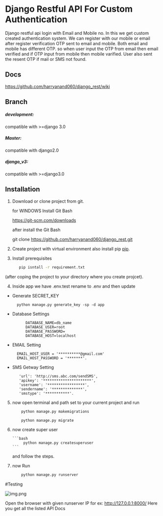 # Django Restful API For Custom Authentication
Django restful api login with Email and Mobile no. In this we get custom created authentication system.
We can register with our mobile or email after register verification OTP sent to email and mobile.
Both email and mobile has different OTP. so when user input the OTP from email then email verified and
if OTP input from mobile then mobile varified. User also sent the resent OTP if mail or SMS not found.

## Docs
    
https://github.com/harryanand060/django_rest/wiki

##  Branch

##### development: 
compatible with >=django 3.0

##### Master: 
compatible with django2.0

##### django_v3: 
compatible with >=django3.0

## Installation

1. Download or clone project from git.
   

      for WINDOWS Install Git Bash 

      https://git-scm.com/downloads

      after install the Git Bash 
      
      git clone https://github.com/harryanand060/django_rest.git


2. Create project with virtual environment also install pip [pip](https://pip.pypa.io/en/stable/).

3. Install prerequisites  


    ```bash
       pip isntall -r requirement.txt
    ```

(after coping the project to your directory where you create projcet).

4. Inside app we have .env.test rename to .env and then update 
    
    
* Generate SECRET_KEY
      
        python manage.py generate_key -sp -d app
  
* Database Settings
    
            DATABASE_NAME=db_name
            DATABASE_USER=root
            DATABASE_PASSWORD=
            DATABASE_HOST=localhost
  
* EMAIL Setting
        
        EMAIL_HOST_USER = '**********@gmail.com'
        EMAIL_HOST_PASSWORD = '*******'.
  
* SMS Getway Setting
    
         'url': 'http://sms.abc.com/sendSMS',
         'apikey': '**********************',
         'username': '*****************',
         'sendername': '**************',
         'smstype': '***********'.
    

5. now open terminal and path set to your current project and run
   

    ```bash
        python manage.py makemigrations
    ```
    ```bash
        python manage.py migrate
    ```

6. now create super user



       ```bash
            python manage.py createsuperuser
       ```

   and follow the steps.

7. now Run
   

    ```bash
        python manage.py runserver
    ```

#Testing

![img.png](img.png)

Open the browser with given runserver IP for ex: http://127.0.0.1:8000/
Here you get all the listed API Docs









